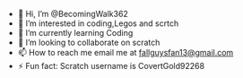 - 👋 Hi, I’m @BecomingWalk362
- 👀 I’m interested in coding,Legos and scrtch
- 🌱 I’m currently learning Coding
- 💞️ I’m looking to collaborate on scratch
- 📫 How to reach me email me at fallguysfan13@gmail.com
- ⚡ Fun fact: Scratch username is CovertGold92268

<!---
BecomingWalk362/BecomingWalk362 is a ✨ special ✨ repository because its `README.md` (this file) appears on your GitHub profile.
You can click the Preview link to take a look at your changes.
--->
